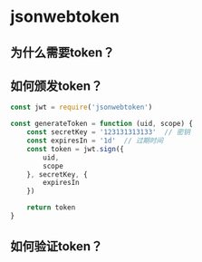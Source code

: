 # jsonwebtoken

## 为什么需要token？

## 如何颁发token？

```js
const jwt = require('jsonwebtoken')

const generateToken = function (uid, scope) {
    const secretKey = '123131313133'  // 密钥
    const expiresIn = '1d'  // 过期时间
    const token = jwt.sign({
        uid,
        scope
    }, secretKey, {
        expiresIn
    })

    return token
}
```



## 如何验证token？